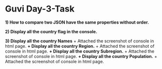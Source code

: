 # Guvi Day-3-Task
 
 **1) How to compare two JSON have the same properties without order.**

 **2) Display all the country flag in the console.**

 **3) Display all the country Names**
    + Attached the screenshot of console in html page.
 **+ Display all the country Region.**
    + Attached the screenshot of console in html page.
 **+ Display all the country Subregion.**
    + Attached the screenshot of console in html page.
 **+ Display all the country Population.**
    + Attached the screenshot of console in html page.